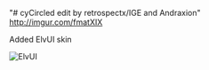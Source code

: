 "# cyCircled 
edit by retrospectx/IGE and Andraxion" 
http://imgur.com/fmatXIX

Added ElvUI skin

![ElvUI](https://user-images.githubusercontent.com/52209210/130242503-f2ee12de-087d-4d9c-b3ff-2ba9169d5fea.png)
